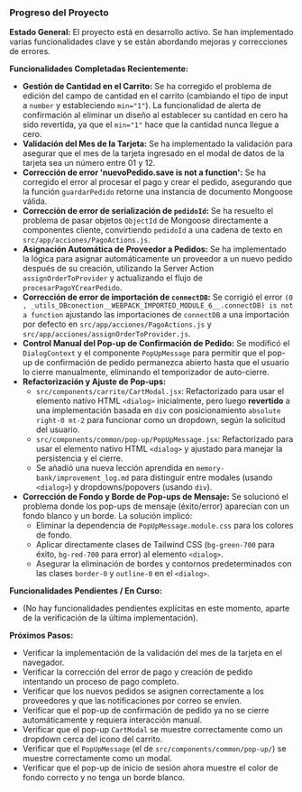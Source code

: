 ### Progreso del Proyecto

**Estado General:**
El proyecto está en desarrollo activo. Se han implementado varias funcionalidades clave y se están abordando mejoras y correcciones de errores.

**Funcionalidades Completadas Recientemente:**
*   **Gestión de Cantidad en el Carrito:** Se ha corregido el problema de edición del campo de cantidad en el carrito (cambiando el tipo de input a `number` y estableciendo `min="1"`). La funcionalidad de alerta de confirmación al eliminar un diseño al establecer su cantidad en cero ha sido revertida, ya que el `min="1"` hace que la cantidad nunca llegue a cero.
*   **Validación del Mes de la Tarjeta:** Se ha implementado la validación para asegurar que el mes de la tarjeta ingresado en el modal de datos de la tarjeta sea un número entre 01 y 12.
*   **Corrección de error 'nuevoPedido.save is not a function':** Se ha corregido el error al procesar el pago y crear el pedido, asegurando que la función `guardarPedido` retorne una instancia de documento Mongoose válida.
*   **Corrección de error de serialización de `pedidoId`:** Se ha resuelto el problema de pasar objetos `ObjectId` de Mongoose directamente a componentes cliente, convirtiendo `pedidoId` a una cadena de texto en `src/app/acciones/PagoActions.js`.
*   **Asignación Automática de Proveedor a Pedidos:** Se ha implementado la lógica para asignar automáticamente un proveedor a un nuevo pedido después de su creación, utilizando la Server Action `assignOrderToProvider` y actualizando el flujo de `procesarPagoYCrearPedido`.
*   **Corrección de error de importación de `connectDB`:** Se corrigió el error `(0 , _utils_DBconection__WEBPACK_IMPORTED_MODULE_6__.connectDB) is not a function` ajustando las importaciones de `connectDB` a una importación por defecto en `src/app/acciones/PagoActions.js` y `src/app/acciones/assignOrderToProvider.js`.
*   **Control Manual del Pop-up de Confirmación de Pedido:** Se modificó el `DialogContext` y el componente `PopUpMessage` para permitir que el pop-up de confirmación de pedido permanezca abierto hasta que el usuario lo cierre manualmente, eliminando el temporizador de auto-cierre.
*   **Refactorización y Ajuste de Pop-ups:**
    *   `src/components/carrito/CartModal.jsx`: Refactorizado para usar el elemento nativo HTML `<dialog>` inicialmente, pero luego **revertido** a una implementación basada en `div` con posicionamiento `absolute right-0 mt-2` para funcionar como un dropdown, según la solicitud del usuario.
    *   `src/components/common/pop-up/PopUpMessage.jsx`: Refactorizado para usar el elemento nativo HTML `<dialog>` y ajustado para manejar la persistencia y el cierre.
    *   Se añadió una nueva lección aprendida en `memory-bank/improvement_log.md` para distinguir entre modales (usando `<dialog>`) y dropdowns/popovers (usando `div`).
*   **Corrección de Fondo y Borde de Pop-ups de Mensaje:** Se solucionó el problema donde los pop-ups de mensaje (éxito/error) aparecían con un fondo blanco y un borde. La solución implicó:
    *   Eliminar la dependencia de `PopUpMessage.module.css` para los colores de fondo.
    *   Aplicar directamente clases de Tailwind CSS (`bg-green-700` para éxito, `bg-red-700` para error) al elemento `<dialog>`.
    *   Asegurar la eliminación de bordes y contornos predeterminados con las clases `border-0` y `outline-0` en el `<dialog>`.

**Funcionalidades Pendientes / En Curso:**
*   (No hay funcionalidades pendientes explícitas en este momento, aparte de la verificación de la última implementación).

**Próximos Pasos:**
*   Verificar la implementación de la validación del mes de la tarjeta en el navegador.
*   Verificar la corrección del error de pago y creación de pedido intentando un proceso de pago completo.
*   Verificar que los nuevos pedidos se asignen correctamente a los proveedores y que las notificaciones por correo se envíen.
*   Verificar que el pop-up de confirmación de pedido ya no se cierre automáticamente y requiera interacción manual.
*   Verificar que el pop-up `CartModal` se muestre correctamente como un dropdown cerca del icono del carrito.
*   Verificar que el `PopUpMessage` (el de `src/components/common/pop-up/`) se muestre correctamente como un modal.
*   Verificar que el pop-up de inicio de sesión ahora muestre el color de fondo correcto y no tenga un borde blanco.
